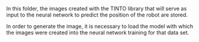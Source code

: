 In this folder, the images created with the TINTO library that will serve as input to the neural network to predict the position of the robot are stored.

In order to generate the image, it is necessary to load the model with which the images were created into the neural network training for that data set.